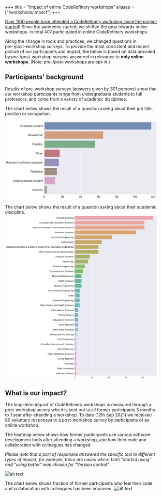 +++
title = "Impact of online CodeRefinery workshops"
aliases = ["/workshops/impact"]
+++

[Over 1100 people have attended a CodeRefinery workshop since the project
started](/about/statistics/#standard-coderefinery-workshops)! Since the pandemic started, we shifted the gear towards online workshops. In total 407 participated in online CodeRefinery workshops. 

Along the change in tools and practices, we changed questions in pre-/post-workshop surveys. To provide the most consistent and recent picture of our participants and impact, the below is based on data provided by pre-/post-workshop surveys answered in relevance to **only online workshops**. (Note: pre-/post-workshops are opt-in.) 


## Participants' background

Results of pre-workshop surveys (answers given by 301 persons) show that our workshop participants range from undergraduate students to full
professors, and come from a variety of academic disciplines. 

The chart below shows the result of a question asking about their job title, position or occupation.  

<!--- add /workshops/ before the path of a figure
--->

![alt text](/workshops/position-online.png "A horizontal barchart, showing that nearly 120 participants are graduate students, a little over 60 are researchers, a little below 60 are postdocs. Otherwise, less than 20 for each of the followings: research software engineers, professors, undergraduate students and other positions for each of the following positions. The results show few participants from industry")

The chart below shows the result of a question asking about their academic discipline.  
![alt text](/workshops/discipline-online.png "A horizontal barchart, showing that 46 participants are from physical science, followed by computer and information sciences (41), earth and related environmental sciences (41), biological sciences (36), mechanical engineering (22), mathematics (16) and other various disciplines.")


## What is our impact?

The long-term impact of CodeRefinery workshops is measured through a
post-workshop survey which is sent out to all former participants 3 months to 1 year after attending a workshop. To date (12th Sep 2021) we received 80 voluntary responses to 
a post-workshop survey by participants of an online workshop.

The heatmap below shows how former participants
use various software development tools after attending a workshop, and
how their code and collaboration with colleagues has changed. 

*Please note that a part of responses answered the specific tool to different types of impact, for example, there are cases where both "started using" and "using better" was chosen for "Version control".*

![alt text](/workshops/heatmap-online.png "A
heatmap based on the number of responses a matrix chart showing 4 impact levels on x-axix (from left, not using, started using, unchanged, and using better) and tools or practices introduced in the workshops on y-axis (from top, workflow, version control, Jupyter, Deploying documentation, Coverage, Code review, and Automated testing). 63 answered using version control better, and 35 answered started using version control. 30 answered using Jupyter better and 23 started using Jupyter. 21 answered deploying documentation better and 23 started doing so. 22 using code review better and 23 started using it. On the other hand, Many answered not using; workflows (62), coverage (62), or automated testing (57)")

The chart below shows fraction of former participants who feel their code and collaboration with colleagues has been improved. 
![alt text](/workshops/yes-no-questions-online.png "A bar chart
showing fraction of participants who feel that their code is more resusable (0.59), more reproduceble (0.50), more modular (0.34), better documented (0.64), and that it is easier to collaborate (near 0.85) and incroduced tools to colleagues (below 0.75)")
